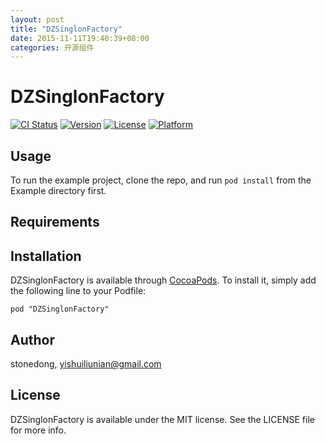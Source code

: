 ```yaml
---
layout: post
title: "DZSinglonFactory"
date: 2015-11-11T19:40:39+08:00
categories: 开源组件
---
```

# DZSinglonFactory

[![CI Status](http://img.shields.io/travis/stonedong/DZSinglonFactory.svg?style=flat)](https://travis-ci.org/stonedong/DZSinglonFactory)
[![Version](https://img.shields.io/cocoapods/v/DZSinglonFactory.svg?style=flat)](http://cocoadocs.org/docsets/DZSinglonFactory)
[![License](https://img.shields.io/cocoapods/l/DZSinglonFactory.svg?style=flat)](http://cocoadocs.org/docsets/DZSinglonFactory)
[![Platform](https://img.shields.io/cocoapods/p/DZSinglonFactory.svg?style=flat)](http://cocoadocs.org/docsets/DZSinglonFactory)

## Usage

To run the example project, clone the repo, and run `pod install` from the Example directory first.

## Requirements

## Installation

DZSinglonFactory is available through [CocoaPods](http://cocoapods.org). To install
it, simply add the following line to your Podfile:

    pod "DZSinglonFactory"

## Author

stonedong, yishuiliunian@gmail.com

## License

DZSinglonFactory is available under the MIT license. See the LICENSE file for more info.
